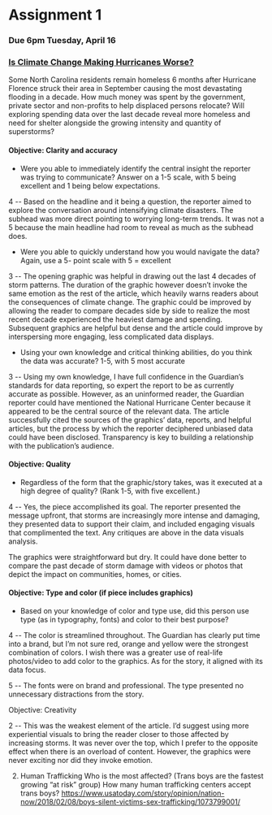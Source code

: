 # Assignment 1

### Due 6pm Tuesday, April 16

### [Is Climate Change Making Hurricanes Worse?](https://www.theguardian.com/weather/ng-interactive/2018/sep/11/atlantic-hurricanes-are-storms-getting-worse)

Some North Carolina residents remain homeless 6 months after Hurricane Florence struck their area in September causing the most devastating flooding in a decade. How much money was spent by the government, private sector and non-profits to help displaced persons relocate?  Will exploring spending data over the last decade reveal more homeless and need for shelter alongside the growing intensity and quantity of superstorms? 


#### Objective: Clarity and accuracy
* Were you able to immediately identify the central insight the reporter was trying to communicate? Answer on a 1-5 scale, with 5 being excellent and 1 being below expectations.

4 -- Based on the headline and it being a question, the reporter aimed to explore the conversation around intensifying climate disasters. The subhead was more direct pointing to worrying long-term trends. It was not a 5 because the main headline had room to reveal as much as the subhead does.
 
* Were you able to quickly understand how you would navigate the data? Again, use a 5- point scale with 5 = excellent

3 -- The opening graphic was helpful in drawing out the last 4 decades of storm patterns. The duration of the graphic however doesn’t invoke the same emotion as the rest of the article, which heavily warns readers about the consequences of climate change. The graphic could be improved by allowing the reader to compare decades side by side to realize the most recent decade experienced the heaviest damage and spending. Subsequent graphics are helpful but dense and the article could improve by interspersing more engaging, less complicated data displays.

* Using your own knowledge and critical thinking abilities, do you think the data was accurate? 1-5, with 5 most accurate

3 -- Using my own knowledge, I have full confidence in the Guardian’s standards for data reporting, so expert the report to be as currently accurate as possible. However, as an uninformed reader, the Guardian reporter could have mentioned the National Hurricane Center because it appeared to be the central source of the relevant data. The article successfully cited the sources of the graphics’ data, reports, and helpful articles, but the process by which the reporter deciphered unbiased data could have been disclosed. Transparency is key to building a relationship with the publication’s audience.

#### Objective: Quality
* Regardless of the form that the graphic/story takes, was it executed at a high degree of quality? (Rank 1-5, with five excellent.)

4 -- Yes, the piece accomplished its goal. The reporter presented the message upfront, that storms are increasingly more intense and damaging, they presented data to support their claim, and included engaging visuals that complimented the text. Any critiques are above in the data visuals analysis.

The graphics were straightforward but dry. It could have done better to compare the past decade of storm damage with videos or photos that depict the impact on communities, homes, or cities.


#### Objective: Type and color (if piece includes graphics)
* Based on your knowledge of color and type use, did this person use type (as in typography, fonts) and color to their best purpose?

4 -- The color is streamlined throughout. The Guardian has clearly put time into a brand, but I’m not sure red, orange and yellow were the strongest combination of colors. I wish there was a greater use of real-life photos/video to add color to the graphics. As for the story, it aligned with its data focus.

5 -- The fonts were on brand and professional. The type presented no unnecessary distractions from the story.

Objective: Creativity

2 -- This was the weakest element of the article. I’d suggest using more experiential visuals to bring the reader closer to those affected by increasing storms. It was never over the top, which I prefer to the opposite effect when there is an overload of content. However, the graphics were never exciting nor did they invoke emotion. 



2. Human Trafficking
	Who is the most affected? (Trans boys are the fastest growing “at risk” group)
	How many human trafficking centers accept trans boys?
  https://www.usatoday.com/story/opinion/nation-now/2018/02/08/boys-silent-victims-sex-trafficking/1073799001/
